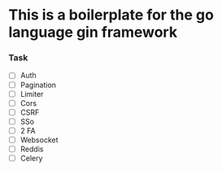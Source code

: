 # This is a boilerplate for the go language gin framework

### Task

- [ ] Auth
- [ ] Pagination
- [ ] Limiter
- [ ] Cors
- [ ] CSRF
- [ ] SSo
- [ ] 2 FA
- [ ] Websocket
- [ ] Reddis
- [ ] Celery
